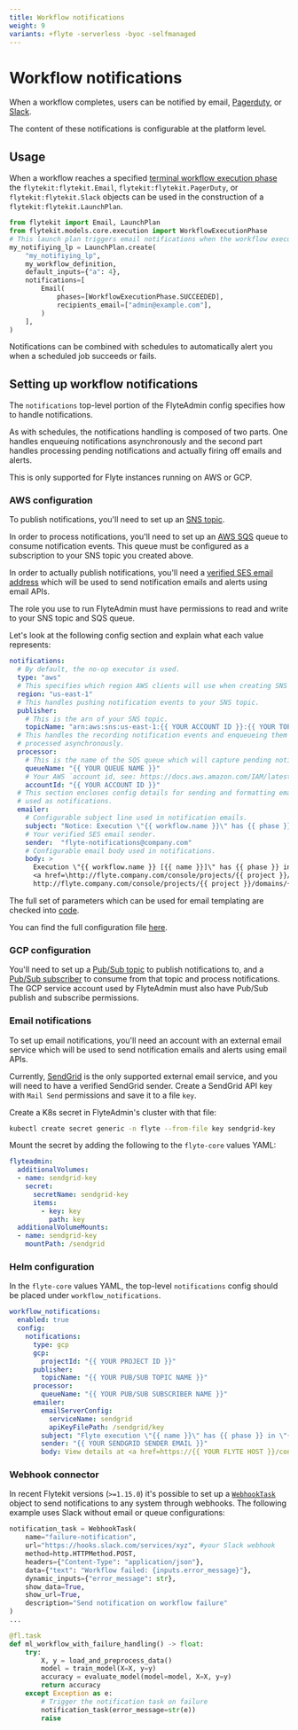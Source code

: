```yaml
---
title: Workflow notifications
weight: 9
variants: +flyte -serverless -byoc -selfmanaged
---
```


# Workflow notifications

When a workflow completes, users can be notified by email, [Pagerduty](https://support.pagerduty.com/docs/email-integration-guide#integrating-with-a-pagerduty-service),
or [Slack](https://slack.com/help/articles/206819278-Send-emails-to-Slack).

The content of these notifications is configurable at the platform level.

## Usage

When a workflow reaches a specified [terminal workflow execution phase](https://github.com/flyteorg/flytekit/blob/b6f806d2fa493eb78f9c2d964989b5a5a94a44ed/flytekit/core/notification.py#L26-L31)
the `flytekit:flytekit.Email`, `flytekit:flytekit.PagerDuty`, or `flytekit:flytekit.Slack`
objects can be used in the construction of a `flytekit:flytekit.LaunchPlan`.

```python
from flytekit import Email, LaunchPlan
from flytekit.models.core.execution import WorkflowExecutionPhase
# This launch plan triggers email notifications when the workflow execution it triggered reaches the phase `SUCCEEDED`.
my_notifiying_lp = LaunchPlan.create(
    "my_notifiying_lp",
    my_workflow_definition,
    default_inputs={"a": 4},
    notifications=[
        Email(
            phases=[WorkflowExecutionPhase.SUCCEEDED],
            recipients_email=["admin@example.com"],
        )
    ],
)
```

Notifications can be combined with schedules to automatically alert you when a scheduled job succeeds or fails.

## Setting up workflow notifications

The ``notifications`` top-level portion of the FlyteAdmin config specifies how to handle notifications.

As with schedules, the notifications handling is composed of two parts. One handles enqueuing notifications asynchronously and the second part handles processing pending notifications and actually firing off emails and alerts.

This is only supported for Flyte instances running on AWS or GCP.

### AWS configuration

To publish notifications, you'll need to set up an [SNS topic](https://aws.amazon.com/sns/?whats-new-cards.sort-by=item.additionalFields.postDateTime&whats-new-cards.sort-order=desc).

In order to process notifications, you'll need to set up an [AWS SQS](https://aws.amazon.com/sqs/) queue to consume notification events. This queue must be configured as a subscription to your SNS topic you created above.

In order to actually publish notifications, you'll need a [verified SES email address](https://docs.aws.amazon.com/ses/latest/DeveloperGuide/verify-addresses-and-domains.html) which will be used to send notification emails and alerts using email APIs.

The role you use to run FlyteAdmin must have permissions to read and write to your SNS topic and SQS queue.

Let's look at the following config section and explain what each value represents:

```yaml
notifications:
  # By default, the no-op executor is used.
  type: "aws"
  # This specifies which region AWS clients will use when creating SNS and SQS clients.
  region: "us-east-1"
  # This handles pushing notification events to your SNS topic.
  publisher:
    # This is the arn of your SNS topic.
    topicName: "arn:aws:sns:us-east-1:{{ YOUR ACCOUNT ID }}:{{ YOUR TOPIC }}"
  # This handles the recording notification events and enqueueing them to be
  # processed asynchronously.
  processor:
    # This is the name of the SQS queue which will capture pending notification events.
    queueName: "{{ YOUR QUEUE NAME }}"
    # Your AWS `account id, see: https://docs.aws.amazon.com/IAM/latest/UserGuide/console_account-alias.html#FindingYourAWSId
    accountId: "{{ YOUR ACCOUNT ID }}"
  # This section encloses config details for sending and formatting emails
  # used as notifications.
  emailer:
    # Configurable subject line used in notification emails.
    subject: "Notice: Execution \"{{ workflow.name }}\" has {{ phase }} in \"{{ domain }}\"."
    # Your verified SES email sender.
    sender:  "flyte-notifications@company.com"
    # Configurable email body used in notifications.
    body: >
      Execution \"{{ workflow.name }} [{{ name }}]\" has {{ phase }} in \"{{ domain }}\". View details at
      <a href=\http://flyte.company.com/console/projects/{{ project }}/domains/{{ domain }}/executions/{{ name }}>
      http://flyte.company.com/console/projects/{{ project }}/domains/{{ domain }}/executions/{{ name }}</a>. {{ error }}
```

The full set of parameters which can be used for email templating are checked
into [code](https://github.com/flyteorg/flyte/blob/95baed556f5844e6a494507c3aa5a03fe6d42fbb/flyteadmin/pkg/async/notifications/email.go#L15-L30).

You can find the full configuration file [here](https://github.com/flyteorg/flyte/blob/95baed556f5844e6a494507c3aa5a03fe6d42fbb/flyteadmin/flyteadmin_config.yaml#L93-L107).

### GCP configuration

You'll need to set up a [Pub/Sub topic](https://cloud.google.com/pubsub/docs/create-topic) to publish notifications to,
and a [Pub/Sub subscriber](https://cloud.google.com/pubsub/docs/subscription-overview) to consume from that topic
and process notifications. The GCP service account used by FlyteAdmin must also have Pub/Sub publish and subscribe permissions.

### Email notifications

To set up email notifications, you'll need an account with an external email service which will be
used to send notification emails and alerts using email APIs.

Currently, [SendGrid](https://sendgrid.com/en-us) is the only supported external email service,
and you will need to have a verified SendGrid sender. Create a SendGrid API key with ``Mail Send`` permissions
and save it to a file ``key``.

Create a K8s secret in FlyteAdmin's cluster with that file:

```bash
kubectl create secret generic -n flyte --from-file key sendgrid-key
```

Mount the secret by adding the following to the ``flyte-core`` values YAML:

```yaml
flyteadmin:
  additionalVolumes:
  - name: sendgrid-key
    secret:
      secretName: sendgrid-key
      items:
        - key: key
          path: key
  additionalVolumeMounts:
  - name: sendgrid-key
    mountPath: /sendgrid
```

### Helm configuration

In the ``flyte-core`` values YAML, the top-level ``notifications`` config should be
placed under ``workflow_notifications``.

```yaml
workflow_notifications:
  enabled: true
  config:
    notifications:
      type: gcp
      gcp:
        projectId: "{{ YOUR PROJECT ID }}"
      publisher:
        topicName: "{{ YOUR PUB/SUB TOPIC NAME }}"
      processor:
        queueName: "{{ YOUR PUB/SUB SUBSCRIBER NAME }}"
      emailer:
        emailServerConfig:
          serviceName: sendgrid
          apiKeyFilePath: /sendgrid/key
        subject: "Flyte execution \"{{ name }}\" has {{ phase }} in \"{{ project }}\"."
        sender: "{{ YOUR SENDGRID SENDER EMAIL }}"
        body: View details at <a href=https://{{ YOUR FLYTE HOST }}/console/projects/{{ project }}/domains/{{ domain }}/executions/{{ name }}>https://{{ YOUR FLYTE HOST }}/console/projects/{{ project }}/domains/{{ domain }}/executions/{{ name }}</a>
```

 ### Webhook connector

 In recent Flytekit versions (`>=1.15.0`) it's possible to set up a [`WebhookTask`](https://github.com/flyteorg/flytekit/pull/3058) object to send notifications to any system through webhooks.
 The following example uses Slack without email or queue configurations:

```python
notification_task = WebhookTask(
    name="failure-notification",
    url="https://hooks.slack.com/services/xyz", #your Slack webhook
    method=http.HTTPMethod.POST,
    headers={"Content-Type": "application/json"},
    data={"text": "Workflow failed: {inputs.error_message}"},
    dynamic_inputs={"error_message": str},
    show_data=True,
    show_url=True,
    description="Send notification on workflow failure"
)
...

@fl.task
def ml_workflow_with_failure_handling() -> float:
    try:
        X, y = load_and_preprocess_data()
        model = train_model(X=X, y=y)
        accuracy = evaluate_model(model=model, X=X, y=y)
        return accuracy
    except Exception as e:
        # Trigger the notification task on failure
        notification_task(error_message=str(e))
        raise
```
